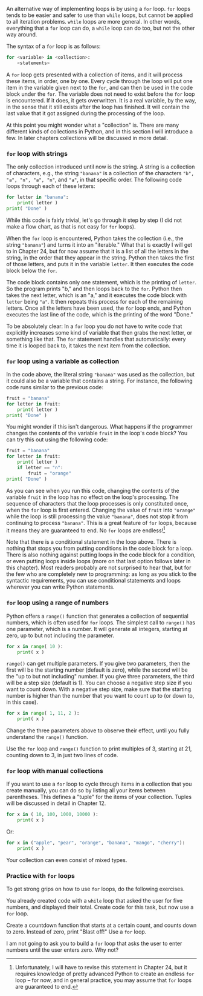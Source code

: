 An alternative way of implementing loops is by using a `for` loop. `for`
loops tends to be easier and safer to use than `while` loops, but cannot
be applied to all iteration problems. `while` loops are more general. In
other words, everything that a `for` loop can do, a `while` loop can do
too, but not the other way around.

The syntax of a `for` loop is as follows:

```python
for <variable> in <collection>:
    <statements>
```

A `for` loop gets presented with a collection of items, and it will
process these items, in order, one by one. Every cycle through the loop
will put one item in the variable given next to the `for`, and can then
be used in the code block under the `for`. The variable does not need to
exist before the `for` loop is encountered. If it does, it gets
overwritten. It is a real variable, by the way, in the sense that it
still exists after the loop has finished. It will contain the last value
that it got assigned during the processing of the loop.

At this point you might wonder what a "collection" is. There are many
different kinds of collections in Python, and in this section I will
introduce a few. In later chapters collections will be discussed in more
detail.

### `for` loop with strings

The only collection introduced until now is the string. A string is a
collection of characters, e.g., the string `"banana"` is a collection of
the characters `"b", "a", "n", "a", "n"`, and `"a"`, in that specific
order. The following code loops through each of these letters:

```python
for letter in "banana":
    print( letter )
print( "Done" )
```

While this code is fairly trivial, let's go through it step by step (I
did not make a flow chart, as that is not easy for `for` loops).

When the `for` loop is encountered, Python takes the collection (i.e.,
the string `"banana"`) and turns it into an "iterable." What that is
exactly I will get to in Chapter
24,
but for now assume that it is a list of all the letters in the string,
in the order that they appear in the string. Python then takes the first
of those letters, and puts it in the variable `letter`. It then executes
the code block below the `for`.

The code block contains only one statement, which is the printing of
`letter`. So the program prints "b," and then loops back to the `for`.
Python then takes the next letter, which is an "a," and it executes the
code block with `letter` being `"a"`. It then repeats this process for
each of the remaining letters. Once all the letters have been used, the
`for` loop ends, and Python executes the last line of the code, which is
the printing of the word "Done."

To be absolutely clear: In a `for` loop you do not have to write code
that explicitly increases some kind of variable that then grabs the next
letter, or something like that. The `for` statement handles that
automatically: every time it is looped back to, it takes the next item
from the collection.

### `for` loop using a variable as collection

In the code above, the literal string `"banana"` was used as the
collection, but it could also be a variable that contains a string. For
instance, the following code runs similar to the previous code:

```python
fruit = "banana"
for letter in fruit:
    print( letter )
print( "Done" )
```

You might wonder if this isn't dangerous. What happens if the programmer
changes the contents of the variable `fruit` in the loop's code block?
You can try this out using the following code:

```python
fruit = "banana"
for letter in fruit:
    print( letter )
    if letter == "n":
        fruit = "orange"
print( "Done" )
```

As you can see when you run this code, changing the contents of the
variable `fruit` in the loop has no effect on the loop's processing. The
sequence of characters that the loop processes is only constituted once,
when the `for` loop is first entered. Changing the value of `fruit` into
`"orange"` while the loop is still processing the value `"banana"`, does
not stop it from continuing to process `"banana"`. This is a great
feature of `for` loops, because it means they are guaranteed to end. No
`for` loops are endless![^2]

Note that there is a conditional statement in the loop above. There is
nothing that stops you from putting conditions in the code block for a
loop. There is also nothing against putting loops in the code block for
a condition, or even putting loops inside loops (more on that last
option follows later in this chapter). Most readers probably are not
surprised to hear that, but for the few who are completely new to
programming: as long as you stick to the syntactic requirements, you can
use conditional statements and loops wherever you can write Python
statements.

### `for` loop using a range of numbers

Python offers a `range()` function that generates a collection of
sequential numbers, which is often used for `for` loops. The simplest
call to `range()` has one parameter, which is a number. It will generate
all integers, starting at zero, up to but not including the parameter.

```python
for x in range( 10 ):
    print( x )
```

`range()` can get multiple parameters. If you give two parameters, then
the first will be the starting number (default is zero), while the
second will be the "up to but not including" number. If you give three
parameters, the third will be a step size (default is 1). You can choose
a negative step size if you want to count down. With a negative step
size, make sure that the starting number is higher than the number that
you want to count up to (or down to, in this case).

```python
for x in range( 1, 11, 2 ):
    print( x )
```

Change the three parameters above to observe their effect, until you
fully understand the `range()` function.

Use the `for` loop and `range()` function to print multiples of 3,
starting at 21, counting down to 3, in just two lines of code.

### `for` loop with manual collections

If you want to use a `for` loop to cycle through items in a collection
that you create manually, you can do so by listing all your items
between parentheses. This defines a "tuple" for the items of your
collection. Tuples will be discussed in detail in Chapter
12.

```python
for x in ( 10, 100, 1000, 10000 ):
    print( x )
```

Or:

```python
for x in ("apple", "pear", "orange", "banana", "mango", "cherry"):
    print( x )
```

Your collection can even consist of mixed types.

### Practice with `for` loops

To get strong grips on how to use `for` loops, do the following
exercises.

You already created code with a `while` loop that asked the user for
five numbers, and displayed their total. Create code for this task, but
now use a `for` loop.

Create a countdown function that starts at a certain count, and counts
down to zero. Instead of zero, print "Blast off!" Use a `for` loop.

I am not going to ask you to build a `for` loop that asks the user to
enter numbers until the user enters zero. Why not?

[^2]: Unfortunately, I will have to revise this statement in Chapter
    24,
    but it requires knowledge of pretty advanced Python to create an
    endless `for` loop – for now, and in general practice, you may
    assume that `for` loops are guaranteed to end.
